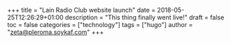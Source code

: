 +++
title = "Lain Radio Club website launch"
date = 2018-05-25T12:26:29+01:00
description = "This thing finally went live!"
draft = false
toc = false
categories = ["technology"]
tags = ["hugo"]
author = "zeta@pleroma.soykaf.com"
+++
